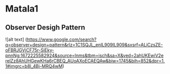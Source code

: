 # Matala1

## Observer Desigh Pattern
![alt text] (https://www.google.com/search?q=observer+design+pattern&rlz=1C1SQJL_enIL909IL909&sxsrf=ALiCzsZE-oFBRJGVjCF75r-SiEky-pnnNg:1672225582924&source=lnms&tbm=isch&sa=X&ved=2ahUKEwiV2erelZz8AhUHGewKHa6rCBEQ_AUoAXoECAEQAw&biw=1745&bih=852&dpr=1.1#imgrc=b8l_4Bj-MRQ4wM)
